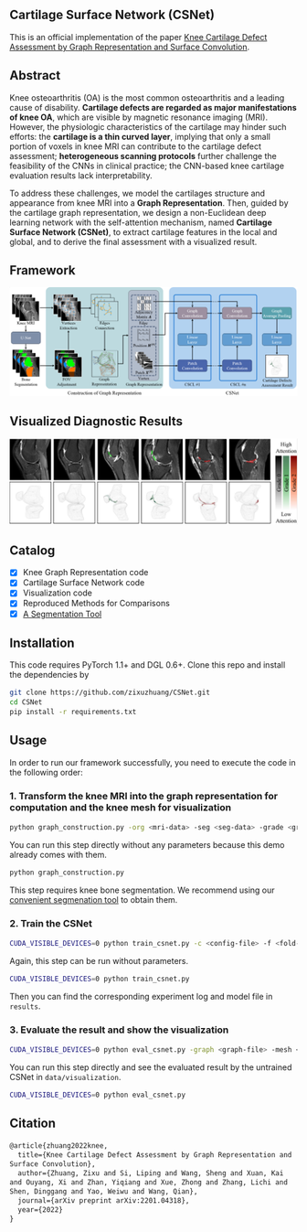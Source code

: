 ## Cartilage Surface Network (CSNet)
This is an official implementation of the paper [Knee Cartilage Defect Assessment by Graph Representation and Surface Convolution](https://arxiv.org/abs/2201.04318).

## Abstract
Knee osteoarthritis (OA) is the most common osteoarthritis and a leading cause of disability. **Cartilage defects are regarded as major manifestations of knee OA**, which are visible by magnetic resonance imaging (MRI).
However, the physiologic characteristics of the cartilage may hinder such efforts: the **cartilage is a thin curved layer**, implying that only a small portion of voxels in knee MRI can contribute to the cartilage defect assessment; **heterogeneous scanning protocols** further challenge the feasibility of the CNNs in clinical practice; the CNN-based knee cartilage evaluation results lack interpretability.

To address these challenges, we model the cartilages structure and appearance from knee MRI into a  **Graph Representation**. Then, guided by the cartilage graph representation, we design a non-Euclidean deep learning network with the self-attention mechanism, named **Cartilage Surface Network (CSNet)**, to extract cartilage features in the local and global, and to derive the final assessment with a visualized result.

## Framework
![Teaser image](figures/framework.png)

## Visualized Diagnostic Results
![Teaser image](figures/visualization.png)

## Catalog
- [x] Knee Graph Representation code
- [x] Cartilage Surface Network code
- [x] Visualization code
- [x] Reproduced Methods for Comparisons
- [x] [A Segmentation Tool](https://github.com/zixuzhuang/LabelMore)

## Installation
This code requires PyTorch 1.1+ and DGL 0.6+.
Clone this repo and install the dependencies by
```bash
git clone https://github.com/zixuzhuang/CSNet.git
cd CSNet
pip install -r requirements.txt
```

## Usage
In order to run our framework successfully, you need to execute the code in the following order:

### 1. Transform the knee MRI into the graph representation for computation and the knee mesh for visualization
```bash
python graph_construction.py -org <mri-data> -seg <seg-data> -grade <grade> -graph <graph-save-path> -mesh <mesh-save-path>
```

You can run this step directly without any parameters because this demo already comes with them.
```bash
python graph_construction.py
```

This step requires knee bone segmentation. We recommend using our [convenient segmenation tool](https://github.com/zixuzhuang/LabelMore) to obtain them.

### 2. Train the CSNet
```bash
CUDA_VISIBLE_DEVICES=0 python train_csnet.py -c <config-file> -f <fold-idx> -t <test-mode>
```

Again, this step can be run without parameters. 
```bash
CUDA_VISIBLE_DEVICES=0 python train_csnet.py
```

Then you can find the corresponding experiment log and model file in `results`.

### 3. Evaluate the result and show the visualization
```bash
CUDA_VISIBLE_DEVICES=0 python eval_csnet.py -graph <graph-file> -mesh <mesh-file> -net <model-weight-file> -img <visualized-result-save-path>
```

You can run this step directly and see the evaluated result by the untrained CSNet in `data/visualization`.
```bash
CUDA_VISIBLE_DEVICES=0 python eval_csnet.py
```

## Citation
```
@article{zhuang2022knee,
  title={Knee Cartilage Defect Assessment by Graph Representation and Surface Convolution},
  author={Zhuang, Zixu and Si, Liping and Wang, Sheng and Xuan, Kai and Ouyang, Xi and Zhan, Yiqiang and Xue, Zhong and Zhang, Lichi and Shen, Dinggang and Yao, Weiwu and Wang, Qian},
  journal={arXiv preprint arXiv:2201.04318},
  year={2022}
}
```
